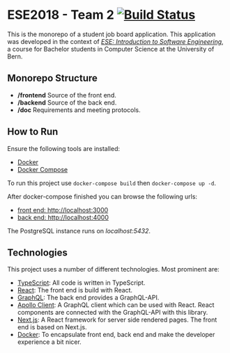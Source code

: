 # ESE2018 - Team 2 [![Build Status](https://travis-ci.com/eseTeam2/ese2018-team2.svg?branch=master)](https://travis-ci.com/eseTeam2/ese2018-team2)

This is the monorepo of a student job board application.
This application was developed in the context of
[*ESE: Introduction to Software Engineering*](http://scg.unibe.ch/teaching/ese?_s=Nsa-grgFUmyAcN6b&_k=42JrWQtE&_n&15),
a course for Bachelor students in Computer Science at the University of Bern.

## Monorepo Structure

* **/frontend** Source of the front end.
* **/backend** Source of the back end.
* **/doc** Requirements and meeting protocols.

## How to Run

Ensure the following tools are installed:

* [Docker](https://www.docker.com)
* [Docker Compose](https://docs.docker.com/compose/)

To run this project use `docker-compose build` then `docker-compose up -d`.

After docker-compose finished you can browse the following urls:

* [front end: http://localhost:3000](http://localhost:3000)
* [back end: http://localhost:4000](http://localhost:4000)

The PostgreSQL instance runs on *localhost:5432*.

## Technologies

This project uses a number of different technologies. Most prominent are:

* [TypeScript](https://www.typescriptlang.org): All code is written in TypeScript.
* [React](https://reactjs.org): The front end is build with React.
* [GraphQL](https://graphql.org): The back end provides a GraphQL-API.
* [Apollo Client](https://www.apollographql.com/docs/react/): A GraphQL client which can be used with React. React components are connected with the GraphQL-API with this library.
* [Next.js](https://nextjs.org): A React framework for server side rendered pages. The front end is based on Next.js.
* [Docker](https://www.docker.com): To encapsulate front end, back end and make the developer experience a bit nicer.